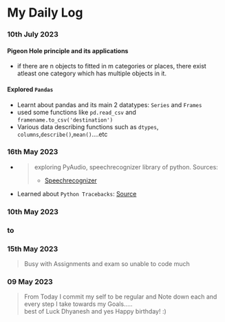 # My Daily Log

### 10th July 2023

#### Pigeon Hole principle and its applications
- if there are n objects to fitted in m categories or places, there exist atleast one category which has multiple objects in it.

#### Explored `Pandas`
- Learnt about pandas and its main 2 datatypes: `Series` and `Frames`
- used some functions like `pd.read_csv` and `framename.to_csv('destination')`
- Various data describing functions such as `dtypes`, `columns`,`describe()`,`mean()`....etc

### 16th May 2023

- > exploring PyAudio, speechrecognizer library of python.
    > Sources:
    >
    > - [Speechrecognizer](https://pypi.org/project/SpeechRecognition/)
    >
- Learned about ``Python Tracebacks``: [Source](https://realpython.com/python-traceback/)

### 10th May 2023

### to

### 15th May 2023
>
> Busy with Assignments and exam so unable to code much

### 09 May 2023
>
> From Today I commit my self to be regular and Note down each and every step I take towards my Goals.....
<br>best of Luck Dhyanesh and yes Happy birthday! :)
